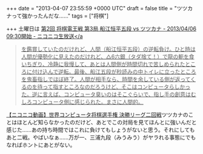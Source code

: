 
+++
date = "2013-04-07 23:55:59 +0000 UTC"
draft = false
title = "ツツカナって強かったんだな……"
tags = ["将棋"]

+++
土曜日は <a href="http://live.nicovideo.jp/watch/lv118755562">第2回 将棋電王戦 第3局 船江恒平五段 vs ツツカナ - 2013/04/06 09:30開始 - ニコニコ生放送</a

> を鑑賞していたのだけれど、人間（船江恒平五段）の逆転負け。ひと時は人間が優勢化に見えたのだけれど、△6六銀（タダ捨て！）で龍の軛を食いちぎり、冷静に我慢して、あとは人間側が時間切れで苦しめられたところに付け込んで逆転。最後、船江五段が秒読みの中トイレに立ったところを鬼畜指しでほぼ終了。人間が相手なら、時間を余している側が返ってくるのを待って指すところなのだろうけど、そこはコンピュータらしかった。逆に言えば、コンピュータ臭いのはそこぐらいで、指し手の創意はむしろコンピュータ側に感じられた。まさに人間的。<script type="text/javascript" src="http://ext.nicovideo.jp/thumb_watch/sm18032976?w=490&amp;h=307"></script>

<noscript><a href="http://www.nicovideo.jp/watch/sm18032976">【ニコニコ動画】世界コンピュータ将棋選手権 決勝リーグ二回戦</a></noscript>ツツカナのことはほとんど知らなかったのだけど、あとでこの対局を見てほんとに強いんだと感じた……あの持ち時間ではこれに負けてもしょうがないと思う。それにしてもあと二戦。やばいなぁ……万が一、三浦九段（みうみう）がヤラれる事態にでもなればホントにあとがない。


